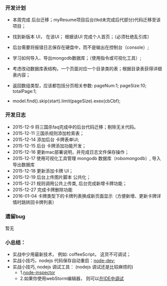 ### 开发计划
* 本周完成 后台迁移；myResume项目后台(tkd未完成后代部分)代码迁移至该项目；
* 找到新版本 UI， 在该UI； 根据该UI 完成个人首页；（必须杜绝乱引库）

* 后台需要将报错日志保存在硬盘中，而不是输出在控制台（console）;
* 学习如何导入、导出mongodb数据库；（使用指令或可视化工具）;
* 考虑改动数据库表结构，一个页面对应一个目录类的表；根据目录表获得详细表内容；
* 返回数组类型，应该都包括分页相关参数: pageNum:1; pageSize:10; totalPage:1;
* model.find().skip(start).limit(pageSize).exex(cbCbf);

### 开发日志
* 2015-12-9  将三国杀faq完成中的后台代码迁移；剔除无关代码。
* 2015-12-11 三国杀规则添加检索表；
* 2015-12-14 添加后台 卡牌表单UI;
* 2015-12-15 后台 卡牌添加功能开发；
* 2015-12-16 更新mac部署说明，并完成日志文件保存操作；
* 2015-12-17 使用可视化工具管理 mongodb 数据库（robomongodb）, 导入导出数据库
* 2015-12-18 更新添加卡牌 UI；
* 2015-12-19 后台上传图片脚本 公共化；
* 2015-12-21 规则调用公共上传类, 后台完成新增卡牌功能；
* 2015-12-27 完成卡牌删除功能
* 2016-01-04 卡牌类型下的卡牌列表换成新页面显示（方便新增、更新卡牌详情时跳转回卡牌列表）


### 遗留bug
暂无

### 小总结：
* 实战中少用最新技术， 例如: coffeeScript， 这货不可调试；
* 实战小技巧，nodejs 代码保存自动重启：[node-dev](https://www.npmjs.com/package/node-dev);
* 实战小技巧, nodejs 调试工具： (nodejs 调试还是比较麻烦的)
  * 1.[node-inspector](http://jingyan.baidu.com/article/dca1fa6fbd580ff1a44052de.html)
  * 2.如果你使用webStorm编辑器， 则可以[在IDE中调试](http://jingyan.baidu.com/article/73c3ce28eafb95e50343d9ee.html)

